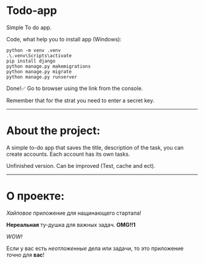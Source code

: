 # Todo-app
Simple To do app.

Code, what help you to install app (Windows):
```
python -m venv .venv
.\.venv\Scripts\activate
pip install django
python manage.py makemigrations
python manage.py migrate
python manage.py runserver
```
Done!:white_check_mark: Go to browser using the link from the console.

Remember that for the strat you need to enter a secret key.
____
# About the project:
A simple to-do app that saves the title, description of the task, you can create accounts. Each account has its own tasks.

Unfinished version. Can be improved (Test, cache and ect).
____
# О проекте:
*Хайповое* приложение для нащинающего стартапа! 

**Нереальная** ту-душка для важных задач. **OMG!!1**

*WOW!*

Если у вас есть *неотложенные* дела или задачи, то это приложение *точно* для **вас**!